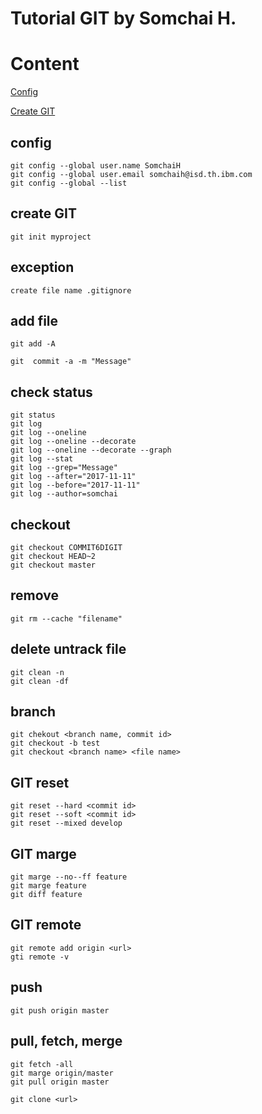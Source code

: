 # Tutorial GIT by Somchai H.
# Content
[Config](##config)

[Create GIT](##create-git)

## config
```
git config --global user.name SomchaiH
git config --global user.email somchaih@isd.th.ibm.com
git config --global --list
```
## create GIT
```
git init myproject
``` 
## exception
```
create file name .gitignore
```
## add file
```
git add -A

git  commit -a -m "Message"
```
## check status
```
git status
git log
git log --oneline
git log --oneline --decorate
git log --oneline --decorate --graph
git log --stat
git log --grep="Message"
git log --after="2017-11-11"
git log --before="2017-11-11"
git log --author=somchai
```
## checkout
```
git checkout COMMIT6DIGIT
git checkout HEAD~2
git checkout master
```
## remove
```
git rm --cache "filename"
```
## delete untrack file
```
git clean -n
git clean -df
```
## branch
```
git chekout <branch name, commit id>
git checkout -b test
git checkout <branch name> <file name>
```
## GIT reset
```
git reset --hard <commit id>
git reset --soft <commit id>
git reset --mixed develop
```
## GIT marge
```
git marge --no--ff feature
git marge feature
git diff feature
```
## GIT remote
```
git remote add origin <url>
gti remote -v
```
## push
```
git push origin master
```
## pull, fetch, merge
```
git fetch -all
git marge origin/master
git pull origin master

git clone <url>
```
